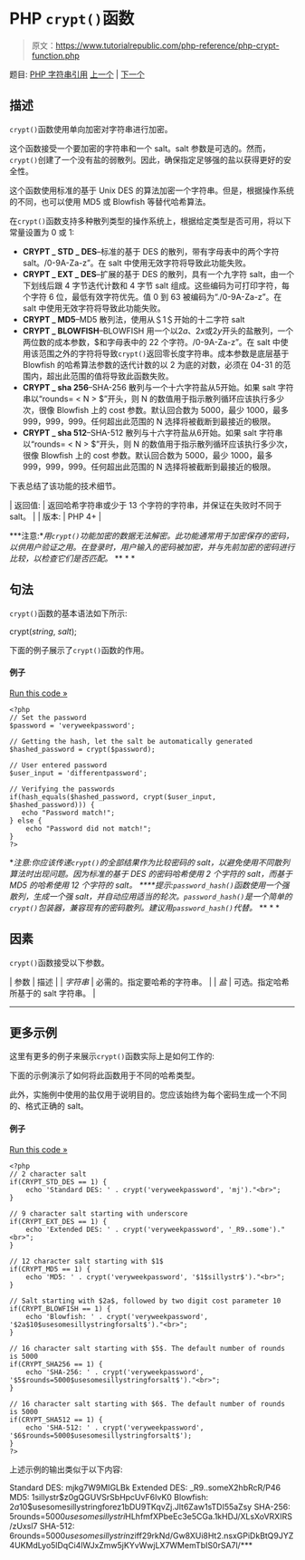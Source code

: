 # PHP `crypt()`函数

> 原文：<https://www.tutorialrepublic.com/php-reference/php-crypt-function.php>

题目: [PHP 字符串引用](php-string-functions.php) [上一个](php-crc32-function.php) | [下一个](php-echo-function.php)

## 描述

`crypt()`函数使用单向加密对字符串进行加密。

这个函数接受一个要加密的字符串和一个 salt。salt 参数是可选的。然而，`crypt()`创建了一个没有盐的弱散列。因此，确保指定足够强的盐以获得更好的安全性。

这个函数使用标准的基于 Unix DES 的算法加密一个字符串。但是，根据操作系统的不同，也可以使用 MD5 或 Blowfish 等替代哈希算法。

在`crypt()`函数支持多种散列类型的操作系统上，根据给定类型是否可用，将以下常量设置为 0 或 1:

*   **CRYPT _ STD _ DES**–标准的基于 DES 的散列，带有字母表中的两个字符 salt。/0-9A-Za-z”。在 salt 中使用无效字符将导致此功能失败。
*   **CRYPT _ EXT _ DES**–扩展的基于 DES 的散列，具有一个九字符 salt，由一个下划线后跟 4 字节迭代计数和 4 字节 salt 组成。这些编码为可打印字符，每个字符 6 位，最低有效字符优先。值 0 到 63 被编码为“./0-9A-Za-z”。在 salt 中使用无效字符将导致此功能失败。
*   **CRYPT _ MD5**–MD5 散列法，使用从＄1＄开始的十二字符 salt
*   **CRYPT _ BLOWFISH**–BLOWFISH 用一个以$2a$、$2x$或$2y$开头的盐散列，一个两位数的成本参数，$和字母表中的 22 个字符。/0-9A-Za-z”。在 salt 中使用该范围之外的字符将导致`crypt()`返回零长度字符串。成本参数是底层基于 Blowfish 的哈希算法参数的迭代计数的以 2 为底的对数，必须在 04-31 的范围内，超出此范围的值将导致此函数失败。
*   **CRYPT _ sha 256**–SHA-256 散列与一个十六字符盐从$5$开始。如果 salt 字符串以“rounds= < N > $”开头，则 N 的数值用于指示散列循环应该执行多少次，很像 Blowfish 上的 cost 参数。默认回合数为 5000，最少 1000，最多 999，999，999。任何超出此范围的 N 选择将被截断到最接近的极限。
*   **CRYPT _ sha 512**–SHA-512 散列与十六字符盐从$6$开始。如果 salt 字符串以“rounds= < N > $”开头，则 N 的数值用于指示散列循环应该执行多少次，很像 Blowfish 上的 cost 参数。默认回合数为 5000，最少 1000，最多 999，999，999。任何超出此范围的 N 选择将被截断到最接近的极限。

下表总结了该功能的技术细节。

| 返回值: | 返回哈希字符串或少于 13 个字符的字符串，并保证在失败时不同于 salt。 |
| 版本: | PHP 4+ |

 ***注意:**用`crypt()`功能加密的数据无法解密。此功能通常用于加密保存的密码，以供用户验证之用。在登录时，用户输入的密码被加密，并与先前加密的密码进行比较，以检查它们是否匹配。*  ** * *

## 句法

`crypt()`函数的基本语法如下所示:

crypt(*string*, *salt*);

下面的例子展示了`crypt()`函数的作用。

#### 例子

[Run this code »](javascript:void(0); "Disabled")

```
<?php
// Set the password
$password = 'veryweekpassword';

// Getting the hash, let the salt be automatically generated
$hashed_password = crypt($password);

// User entered password
$user_input = 'differentpassword';

// Verifying the passwords
if(hash_equals($hashed_password, crypt($user_input, $hashed_password))) {
   echo "Password match!";
} else {
    echo "Password did not match!";
}
?>
```

 ***注意:**你应该传递`crypt()`的全部结果作为比较密码的 salt，以避免使用不同散列算法时出现问题。因为标准的基于 DES 的密码哈希使用 2 个字符的 salt，而基于 MD5 的哈希使用 12 个字符的 salt。*  ****提示:**`password_hash()`函数使用一个强散列，生成一个强 salt，并自动应用适当的轮次。`password_hash()`是一个简单的`crypt()`包装器，兼容现有的密码散列。建议用`password_hash()`代替。*  ** * *

## 因素

`crypt()`函数接受以下参数。

| 参数 | 描述 |
| *字符串* | 必需的。指定要哈希的字符串。 |
| *盐* | 可选。指定哈希所基于的 salt 字符串。 |

* * *

## 更多示例

这里有更多的例子来展示`crypt()`函数实际上是如何工作的:

下面的示例演示了如何将此函数用于不同的哈希类型。

此外，实施例中使用的盐仅用于说明目的。您应该始终为每个密码生成一个不同的、格式正确的 salt。

#### 例子

[Run this code »](javascript:void(0); "Disabled")

```
<?php
// 2 character salt
if(CRYPT_STD_DES == 1) {
    echo 'Standard DES: ' . crypt('veryweekpassword', 'mj')."<br>";
}

// 9 character salt starting with underscore
if(CRYPT_EXT_DES == 1) {
    echo 'Extended DES: ' . crypt('veryweekpassword', '_R9..some')."<br>";
}

// 12 character salt starting with $1$
if(CRYPT_MD5 == 1) {
    echo 'MD5: ' . crypt('veryweekpassword', '$1$sillystr$')."<br>";
}

// Salt starting with $2a$, followed by two digit cost parameter 10
if(CRYPT_BLOWFISH == 1) {
    echo 'Blowfish: ' . crypt('veryweekpassword', '$2a$10$usesomesillystringforsalt$')."<br>";
}

// 16 character salt starting with $5$. The default number of rounds is 5000
if(CRYPT_SHA256 == 1) {
    echo 'SHA-256: ' . crypt('veryweekpassword', '$5$rounds=5000$usesomesillystringforsalt$')."<br>";
}

// 16 character salt starting with $6$. The default number of rounds is 5000
if(CRYPT_SHA512 == 1) {
    echo 'SHA-512: ' . crypt('veryweekpassword', '$6$rounds=5000$usesomesillystringforsalt$');
}
?>
```

上述示例的输出类似于以下内容:

Standard DES: mjkg7W9MIGLBk
Extended DES: _R9..someX2hbRcR/P46
MD5: $1$sillystr$z0gQGUVSrSbHpcUvF6IvK0
Blowfish: $2a$10$usesomesillystringforez1bDU9TKqvZj.Jlt6Zaw1sTDI55aZsy
SHA-256: $5$rounds=5000$usesomesillystri$HLhfmfXPbeEc3e5CGa.1kHDJ/XLsXoVRXIRS/zUxsl7
SHA-512: $6$rounds=5000$usesomesillystri$nziff29rkNd/Gw8XUi8Ht2.nsxGPiDkBtQ9JYZ4UKMdLyo5lDqCi4lWJxZmw5jKYvWwjLX7WMemTbIS0rSA7l/***